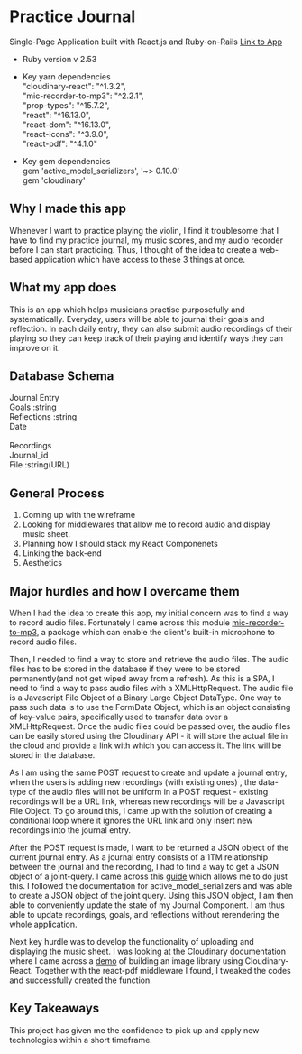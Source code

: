# Practice Journal
Single-Page Application built with React.js and Ruby-on-Rails 
[Link to App](http://practicejournal.herokuapp.com/)
* Ruby version v 2.53

* Key yarn dependencies </br>
  "cloudinary-react": "^1.3.2", </br>
  "mic-recorder-to-mp3": "^2.2.1", </br>
  "prop-types": "^15.7.2", </br>
  "react": "^16.13.0", </br>
  "react-dom": "^16.13.0", </br>
  "react-icons": "^3.9.0", </br>
  "react-pdf": "^4.1.0" </br>
* Key gem dependencies </br>
  gem 'active_model_serializers', '~> 0.10.0'</br>
  gem 'cloudinary'</br>
## Why I made this app
Whenever I want to practice playing the violin, I find it troublesome that I have to find my practice journal, my music scores, and my audio recorder before I can start practicing. Thus, I thought of the idea to create a web-based application which have access to these 3 things at once.

## What my app does
This is an app which helps musicians practise purposefully and systematically. Everyday, users will be able to journal their goals and reflection. In each daily entry, they can also submit audio recordings of their playing so they can keep track of their playing and identify ways they can improve on it.

## Database Schema
Journal Entry</br>
Goals :string</br>
Reflections :string</br>
Date </br>
</br>
Recordings</br>
Journal_id </br>
File :string(URL)

## General Process
1. Coming up with the wireframe
2. Looking for middlewares that allow me to record audio and display music sheet.
3. Planning how I should stack my React Componenets
4. Linking the back-end
5. Aesthetics

## Major hurdles and how I overcame them
When I had the idea to create this app, my initial concern was to find a way to record audio files. Fortunately I came across this module [mic-recorder-to-mp3](https://www.npmjs.com/package/mic-recorder-to-mp3), a package which can enable the client's built-in microphone to record audio files.

Then, I needed to find a way to store and retrieve the audio files. The audio files has to be stored in the database if they were to be stored permanently(and not get wiped away from a refresh). As this is a SPA, I need to find a way to pass audio files with a XMLHttpRequest. The audio file is a Javascript File Object of a Binary Large Object DataType. One way to pass such data is to use the FormData Object, which is an object consisting of key-value pairs, specifically used to transfer data over a XMLHttpRequest. Once the audio files could be passed over, the audio files can be easily stored using the Cloudinary API - it will store the actual file in the cloud and provide a link with which you can access it. The link will be stored in the database.

As I am using the same POST request to create and update a journal entry, when the users is adding new recordings (with existing ones) , the data-type of the audio files will not be uniform in a POST request - existing recordings will be a URL link, whereas new recordings will be a Javascript File Object. To go around this, I came up with the solution of creating a conditional loop where it ignores the URL link and only insert new recordings into the journal entry.

After the POST request is made, I want to be returned a JSON object of the current journal entry. As a journal entry consists of a 1TM relationship between the journal and the recording, I had to find a way to get a JSON object of a joint-query. I came across this [guide](https://buttercms.com/blog/json-serialization-in-rails-a-complete-guide) which allows me to do just this. I followed the documentation for active_model_serializers and was able to create a JSON object of the joint query. Using this JSON object, I am then able to conveniently update the state of my Journal Component. I am thus able to update recordings, goals, and reflections without rerendering the whole application. 

Next key hurdle was to develop the functionality of uploading and displaying the music sheet. I was looking at the Cloudinary documentation where I came across a [demo](https://cloudinary.com/blog/how_to_build_an_image_library_with_react_cloudinary) of building an image library using Cloudinary-React. Together with the react-pdf middleware I found, I tweaked the codes and successfully created the function.

## Key Takeaways
This project has given me the confidence to pick up and apply new technologies within a short timeframe.


